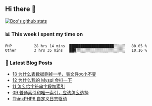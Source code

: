## Hi there 👋

[![Boo's github stats](https://github-readme-stats.vercel.app/api?username=0xAiKang)](https://github.com/anuraghazra/github-readme-stats)

<!-- [![Most Used Langs](https://github-readme-stats.vercel.app/api/top-langs/?username=0xAiKang)](https://github.com/anuraghazra/github-readme-stats) -->

### 📊 This week I spent my time on
<!--START_SECTION:waka-->

```text
PHP          28 hrs 14 mins  ████████████████████░░░░░   80.05 %
Other        3 hrs 35 mins   ██▓░░░░░░░░░░░░░░░░░░░░░░   10.16 %
```

<!--END_SECTION:waka-->

### 📕 Latest Blog Posts
<!-- BLOG-POST-LIST:START -->
- [13 为什么表数据删掉一半，表文件大小不变](https://www.0x2beace.com/why-is-half-of-the-table-data-deleted-but-the-table-file-size-remains-the-same/)
- [12 为什么我的 Mysql 会抖一下](https://www.0x2beace.com/why-does-my-mysql-shake/)
- [11 怎么给字符串字段加索引](https://www.0x2beace.com/how-to-add-an-index-to-a-string-field/)
- [09 普通索引和唯一索引，应该怎么选择](https://www.0x2beace.com/how-to-choose-common-index-and-unique-index/)
- [ThinkPHP6 自定义日志驱动](https://www.0x2beace.com/thinkphp6-custom-log-driver/)
<!-- BLOG-POST-LIST:END -->

